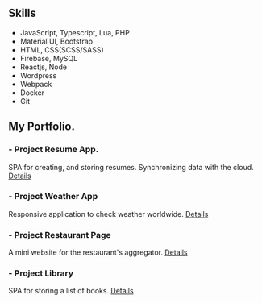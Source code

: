 ## Skills
- JavaScript, Typescript, Lua, PHP
- Material UI, Bootstrap
- HTML, CSS(SCSS/SASS)
- Firebase, MySQL
- Reactjs, Node
- Wordpress
- Webpack
- Docker
- Git

## My Portfolio.

### - Project Resume App.
SPA for creating, and storing resumes. Synchronizing data with the cloud.
[Details](https://github.com/ocnm/sb-cvapp)

### - Project Weather App
Responsive application to check weather worldwide.
[Details](https://github.com/ocnm/sb-weather/)

### - Project Restaurant Page
A mini website for the restaurant's aggregator.
[Details](https://github.com/ocnm/sb-restaurant/)

### - Project Library
SPA for storing a list of books.
[Details](https://github.com/ocnm/sb-library/)

